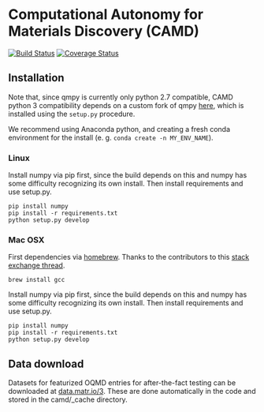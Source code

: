 # Computational Autonomy for Materials Discovery (CAMD)
[![Build Status](https://travis-ci.com/TRI-AMDD/CAMD.svg?branch=master)](https://travis-ci.com/TRI-AMDD/CAMD)
[![Coverage Status](https://coveralls.io/repos/github/TRI-AMDD/CAMD/badge.svg?branch=master)](https://coveralls.io/github/TRI-AMDD/CAMD?branch=master)


## Installation

Note that, since qmpy is currently only python 2.7 compatible, CAMD python 3 
compatibility depends on a custom fork of qmpy [here](https://github.com/JosephMontoya-TRI/qmpy_py3), which is installed using
the `setup.py` procedure.

We recommend using Anaconda python, and creating a
fresh conda environment for the install (e. g. `conda create -n MY_ENV_NAME`).

### Linux

Install numpy via pip first, since the build depends on this and numpy has some difficulty recognizing
its own install.  Then install requirements and use setup.py.

```
pip install numpy
pip install -r requirements.txt
python setup.py develop
```

### Mac OSX

First dependencies via [homebrew](https://brew.sh/). Thanks to the contributors to this 
[stack exchange thread](https://stackoverflow.com/questions/12218229/my-config-h-file-not-found-when-intall-mysql-python-on-osx-10-8).

```
brew install gcc
```

Install numpy via pip first, since the build depends on this and numpy has some difficulty recognizing
its own install.  Then install requirements and use setup.py.

```
pip install numpy
pip install -r requirements.txt
python setup.py develop
```

## Data download

Datasets for featurized OQMD entries for after-the-fact testing can be 
downloaded at [data.matr.io/3](https://data.matr.io/3/).  These are done automatically
in the code and stored in the camd/_cache directory.
